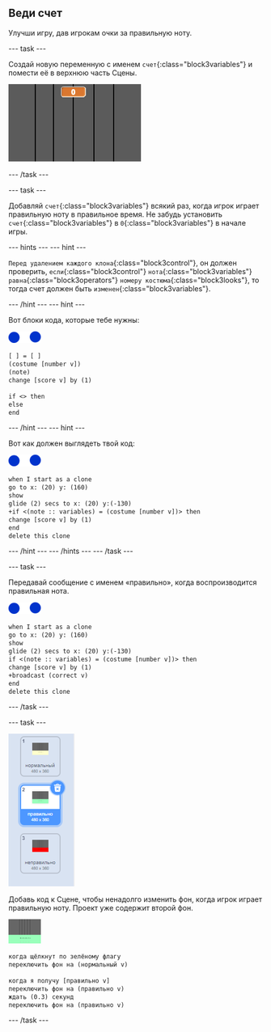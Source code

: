 ## Веди счет

Улучши игру, дав игрокам очки за правильную ноту.

\--- task \---

Создай новую переменную с именем `счет`{:class="block3variables"} и помести её в верхнюю часть Сцены.

![Добавить счет](images/add-score.png)

\--- /task \---

\--- task \---

Добавляй `счет`{:class="block3variables"} всякий раз, когда игрок играет правильную ноту в правильное время. Не забудь установить `счет`{:class="block3variables"} в `0`{:class="block3variables"} в начале игры.

\--- hints \--- \--- hint \---

`Перед удалением каждого клона`{:class="block3control"}, он должен проверить, `если`{:class="block3control"} `нота`{:class="block3variables"} `равна`{:class="block3operators"} `номеру костюма`{:class="block3looks"}, то тогда счет должен быть `изменен`{:class="block3variables"}.

\--- /hint \--- \--- hint \---

Вот блоки кода, которые тебе нужны:

![нота](images/note-sprite.png)

```blocks3
[ ] = [ ]
(costume [number v])
(note)
change [score v] by (1)

if <> then
else
end
```

\--- /hint \--- \--- hint \---

Вот как должен выглядеть твой код:

![нота](images/note-sprite.png)

```blocks3
when I start as a clone
go to x: (20) y: (160)
show
glide (2) secs to x: (20) y:(-130)
+if <(note :: variables) = (costume [number v])> then
change [score v] by (1)
end
delete this clone
```

\--- /hint \--- \--- /hints \--- \--- /task \---

\--- task \---

Передавай сообщение с именем «правильно», когда воспроизводится правильная нота.

![нота](images/note-sprite.png)

```blocks3
when I start as a clone
go to x: (20) y: (160)
show
glide (2) secs to x: (20) y:(-130)
if <(note :: variables) = (costume [number v])> then
change [score v] by (1)
+broadcast (correct v)
end
delete this clone
```

\--- /task \---

\--- task \---

![Фон Сцены для правильного ответа](images/correct-costume.png)

Добавь код к Сцене, чтобы ненадолго изменить фон, когда игрок играет правильную ноту. Проект уже содержит второй фон.

![сцена](images/stage.png)

```blocks3
когда щёлкнут по зелёному флагу
переключить фон на (нормальный v)

когда я получу [правильно v]
переключить фон на (правильно v)
ждать (0.3) секунд
переключить фон на (правильно v)
```

\--- /task \---